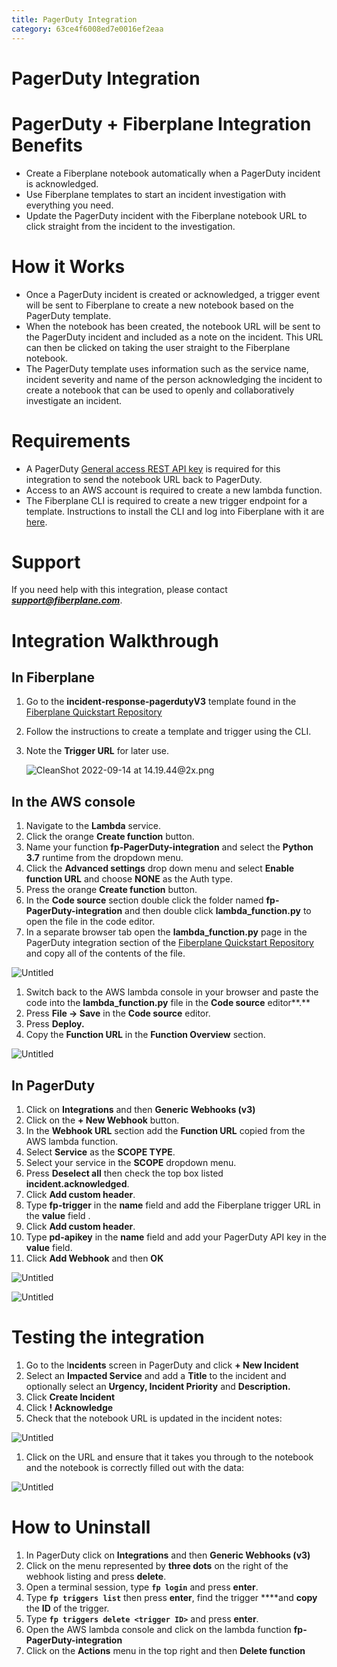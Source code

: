 ```yaml
---
title: PagerDuty Integration
category: 63ce4f6008ed7e0016ef2eaa
---
```

# PagerDuty Integration

# PagerDuty + Fiberplane Integration Benefits

- Create a Fiberplane notebook automatically when a PagerDuty incident is acknowledged.
- Use Fiberplane templates to start an incident investigation with everything you need.
- Update the PagerDuty incident with the Fiberplane notebook URL to click straight from the incident to the investigation.

# How it Works

- Once a PagerDuty incident is created or acknowledged, a trigger event will be sent to Fiberplane to create a new notebook based on the PagerDuty template.
- When the notebook has been created, the notebook URL will be sent to the PagerDuty incident and included as a note on the incident. This URL can then be clicked on taking the user straight to the Fiberplane notebook.
- The PagerDuty template uses information such as the service name, incident severity and name of the person acknowledging the incident to create a notebook that can be used to openly and collaboratively investigate an incident.

# Requirements

- A PagerDuty [General access REST API key](https://support.pagerduty.com/docs/api-access-keys#section-generate-a-general-access-rest-api-key) is required for this integration to send the notebook URL back to PagerDuty.
- Access to an AWS account is required to create a new lambda function.
- The Fiberplane CLI is required to create a new trigger endpoint for a template. Instructions to install the CLI and log into Fiberplane with it are [here](https://docs.fiberplane.com/cli).

# Support

If you need help with this integration, please contact ***[support@fiberplane.com](mailto:support@fiberplane.com)***.

# Integration Walkthrough

## In Fiberplane

1. Go to the **incident-response-pagerdutyV3** template found in the [Fiberplane Quickstart Repository](https://github.com/fiberplane/quickstart/tree/main/templates/incident-response-pagerdutyV3)
2. Follow the instructions to create a template and trigger using the CLI.
3. Note the **Trigger URL** for later use.
    
    ![CleanShot 2022-09-14 at 14.19.44@2x.png](PagerDuty%20Integration%20684aba36f974468093868cba513b6b38/CleanShot_2022-09-14_at_14.19.442x.png)
    

## In the AWS console

1. Navigate to the **Lambda** service.
2. Click the orange **Create function** button.
3. Name your function **fp-PagerDuty-integration** and select the **Python 3.7** runtime from the dropdown menu.
4. Click the **Advanced settings** drop down menu and select **Enable function URL** and choose **NONE** as the Auth type.
5. Press the orange **Create function** button.
6. In the **Code source** section double click the folder named **fp-PagerDuty-integration** and then double click **lambda_function.py** to open the file in the code editor.
7. In a separate browser tab open the **lambda_function.py** page in the PagerDuty integration section of the [Fiberplane Quickstart Repository](https://raw.githubusercontent.com/fiberplane/quickstart/main/integrations/PagerDuty/lambda_function.py) and copy all of the contents of the file.

![Untitled](PagerDuty%20Integration%20684aba36f974468093868cba513b6b38/Untitled.png)

1. Switch back to the AWS lambda console in your browser and paste the code into the **lambda_function.py** file in the **Code source** editor**.**
2. Press **File → Save** in the **Code source** editor. 
3. Press **Deploy.**
4. Copy the **Function URL** in the **Function Overview** section.

![Untitled](PagerDuty%20Integration%20684aba36f974468093868cba513b6b38/Untitled%201.png)

## In PagerDuty

1. Click on **Integrations** and then **Generic Webhooks (v3)**
2. Click on the **+ New Webhook** button.
3. In the **Webhook URL** section add the **Function URL** copied from the AWS lambda function.
4. Select **Service** as the **SCOPE TYPE**.
5. Select your service in the **SCOPE** dropdown menu.
6. Press **Deselect all** then check the top box listed **incident.acknowledged**.
7. Click **Add custom header**.
8. Type **fp-trigger** in the **name** field and add the Fiberplane trigger URL in the **value** field .
9. Click **Add custom header**.
10. Type **pd-apikey** in the **name** field and add your PagerDuty API key in the **value** field.
11. Click **Add Webhook** and then **OK**

![Untitled](PagerDuty%20Integration%20684aba36f974468093868cba513b6b38/Untitled%202.png)

![Untitled](PagerDuty%20Integration%20684aba36f974468093868cba513b6b38/Untitled%203.png)

# Testing the integration

1. Go to the I**ncidents** screen in PagerDuty and click **+ New Incident**
2. Select an **Impacted Service** and add a **Title** to the incident and optionally select an **Urgency, Incident Priority** and **Description.**
3. Click **Create Incident** 
4. Click **! Acknowledge**
5. Check that the notebook URL is updated in the incident notes:

![Untitled](PagerDuty%20Integration%20684aba36f974468093868cba513b6b38/Untitled%204.png)

1. Click on the URL and ensure that it takes you through to the notebook and the notebook is correctly filled out with the data:

![Untitled](PagerDuty%20Integration%20684aba36f974468093868cba513b6b38/Untitled%205.png)

# How to Uninstall

1. In PagerDuty click on **Integrations** and then **Generic Webhooks (v3)**
2. Click on the menu represented by **three dots** on the right of the webhook listing and press **delete**.
3. Open a terminal session, type **`fp login`** and press **enter**.
4. Type **`fp triggers list`** then press **enter**, find the trigger ****and **copy** the **ID** of the trigger.
5. Type **`fp triggers delete <trigger ID>`** and press **enter**.
6. Open the AWS lambda console and click on the lambda function **fp-PagerDuty-integration**
7. Click on the **Actions** menu in the top right and then **Delete function**
